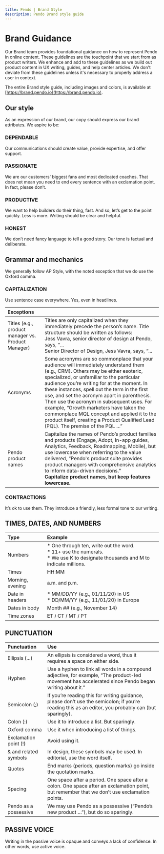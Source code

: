 ```yaml
---
title: Pendo | Brand Style
description: Pendo Brand style guide
---
```


# Brand Guidance #
Our Brand team provides foundational guidance on how to represent Pendo in online content. These guidelines are the touchpoint that we start from as product writers. We enhance and add to these guidelines as we build out product content in UX writing, guides, and help center articles. We don't deviate from these guidelines unless it's necessary to properly address a user in context.

The entire Brand style guide, including images and colors, is available at [https://brand.pendo.io](https://brand.pendo.io).

## Our style ##
As an expression of our brand, our copy should express our brand attributes. We aspire to be:

### DEPENDABLE ###
Our communications should create value, provide expertise, and offer support.

### PASSIONATE ###
We are our customers' biggest fans and most dedicated coaches. That does not mean you need to end every sentence with an exclamation point. In fact, please don’t.

### PRODUCTIVE ###
We want to help builders do their thing, fast. And so, let’s get to the point quickly. Less is more. Writing should be clear and helpful.

### HONEST ###
We don’t need fancy language to tell a good story. Our tone is factual and deliberate.


## Grammar and mechanics ##
We generally follow AP Style, with the noted exception that we do use the Oxford comma.

### CAPITALIZATION ###
Use sentence case everywhere. Yes, even in headlines.

|**Exceptions** | |
|:---|:---|
|Titles (e.g., product manager vs. Product Manager) | Titles are only capitalized when they immediately precede the person’s name. Title structure should be written as follows:<br/>Jess Vavra, senior director of design at Pendo, says, “...<br/>Senior Director of Design, Jess Vavra, says, “... |
|Acronyms | Some acronyms are so commonplace that your audience will immediately understand them (e.g., CRM). Others may be either esoteric, specialized, or unfamiliar to the particular audience you’re writing for at the moment. In these instances, spell out the term in the first use, and set the acronym apart in parenthesis. Then use the acronym in subsequent uses. For example, “Growth marketers have taken the commonplace MQL concept and applied it to the product itself, creating a Product Qualified Lead (PQL). The premise of the PQL …” |
|Pendo product names | Capitalize the names of Pendo’s product families and products (Engage, Adopt, In-app guides, Analytics, Feedback, Roadmapping, Mobile), but use lowercase when referring to the value delivered, “Pendo's product suite provides product managers with comprehensive analytics to inform data-driven decisions.”<br/>**Capitalize product names, but keep features lowercase.** |


### CONTRACTIONS ###
It’s ok to use them. They introduce a friendly, less formal tone to our writing.


## TIMES, DATES, AND NUMBERS ##
|**Type** | **Example** |
|:---|:---|
|Numbers | * One through ten, write out the word.<br/> * 11+ use the numerals.<br/> * We use K to designate thousands and M to indicate millions. |
|Times | HH:MM |
|Morning, evening | a.m. and p.m. |
|Date in headers | * MM/DD/YY (e.g., 01/11/20) in US<br/> * DD/MM/YY (e.g., 11/01/20) in Europe |
|Dates in body | Month ## (e.g., November 14) |
|Time zones | ET / CT / MT / PT |


## PUNCTUATION ##
|**Punctuation** | **Use** |
|:---|:---|
|Ellipsis (...) | An ellipsis is considered a word, thus it requires a space on either side. |
|Hyphen | Use a hyphen to link all words in a compound adjective, for example, “The product-led movement has accelerated since Pendo began writing about it.” |
|Semicolon (;) | If you’re reading this for writing guidance, please don’t use the semicolon; if you’re reading this as an editor, you probably can (but sparingly). |
|Colon (:) | Use it to introduce a list. But sparingly. |
|Oxford comma | Use it when introducing a list of things. |
|Exclamation point (!) | Avoid using it. |
|& and related symbols | In design, these symbols may be used. In editorial, use the word itself. |
|Quotes | End marks (periods, question marks) go inside the quotation marks. |
|Spacing | One space after a period. One space after a colon. One space after an exclamation point, but remember that we don’t use exclamation points. |
|Pendo as a possessive | We may use Pendo as a possessive (“Pendo’s new product …”), but do so sparingly. |

## PASSIVE VOICE ##
Writing in the passive voice is opaque and conveys a lack of confidence. In other words, use active voice.
